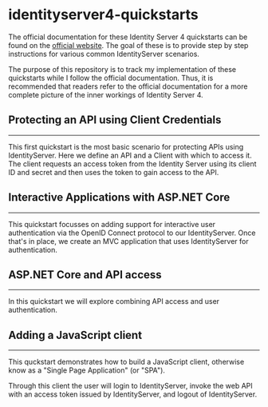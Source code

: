 # identityserver4-quickstarts

The official documentation for these Identity Server 4 quickstarts can be found on the [official website](https://docs.identityserver.io/en/latest/quickstarts/0_overview.html). The goal of these is to provide step by step instructions for various common IdentityServer scenarios.

The purpose of this repository is to track my implementation of these quickstarts while I follow the official documentation. Thus, it is recommended that readers refer to the official documentation for a more complete picture of the inner workings of Identity Server 4.

## Protecting an API using Client Credentials

---

This first quickstart is the most basic scenario for protecting APIs using IdentityServer. Here we define an API and a Client with which to access it. The client requests an access token from the Identity Server using its client ID and secret and then uses the token to gain access to the API.

## Interactive Applications with ASP.NET Core

---

This quickstart focusses on adding support for interactive user authentication via the OpenID Connect protocol to our IdentityServer. Once that's in place, we create an MVC application that uses IdentityServer for authentication.

## ASP.NET Core and API access

---

In this quickstart we will explore combining API access and user authentication.

## Adding a JavaScript client

---

This quckstart demonstrates how to build a JavaScript client, otherwise know as a "Single Page Application" (or "SPA").

Through this client the user will login to IdentityServer, invoke the web API with an access token issued by IdentityServer, and logout of IdentityServer.
